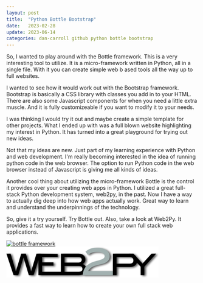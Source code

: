 ```yaml
---
layout: post
title:  "Python Bottle Bootstrap"
date:   2023-02-28
update: 2023-06-14
categories: dan-carroll github python bottle bootstrap
---
```


So, I wanted to play around with the Bottle framework. This is a very interesting tool to utilize. It is a micro-framework written in Python, all in a single file. With it you can create simple web b ased tools all the way up to full websites.

I wanted to see how it would work out with the Bootstrap framework. Bootstrap is basically a CSS library with classes you add in to your HTML. There are also some Javascript components for when you need a little extra muscle. And it is fully customizeable if you want to modify it to your needs.

I was thinking I would try it out and maybe create a simple template for other projects. What I ended up with was a full blown website highlighting my interest in Python. It has turned into a great playground for trying out new ideas.

Not that my ideas are new. Just part of my learning experience with Python and web development. I'm really becoming interested in the idea of running python code in the web browser. The option to run Python code in the web browser instead of Javascript is giving me all kinds of ideas.

Another cool thing about utilizing the micro-framework Bottle is the control it provides over your creating web apps in Python. I utilized a great full-stack Python development system, web2py, in the past. Now I have a way to actually dig deep into how web apps actually work. Great way to learn and understand the underpinnings of the technology.

So, give it a try yourself. Try Bottle out. Also, take a look at Web2Py. It provides a fast way to learn how to create your own full stack web applications.

[![bottle framework](https://bottlepy.org/docs/dev/_static/logo_nav.png "Bottle Framework")](https://bottlepy.org/docs/dev/)     [![web2py framework](/assets/img/web2py.png "Web2Py Web Framework")](http://www.web2py.com/)

